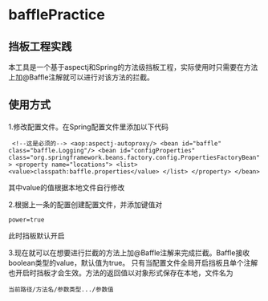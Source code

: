 # bafflePractice
## 挡板工程实践
本工具是一个基于aspectj和Spring的方法级挡板工程，实际使用时只需要在方法上加@Baffle注解就可以进行对该方法的拦截。
## 使用方式
####
1.修改配置文件。在Spring配置文件里添加以下代码

` <!--这是必须的-->
  <aop:aspectj-autoproxy/>
  <bean id="baffle" class="baffle.Logging"/>
    <bean id="configProperties" class="org.springframework.beans.factory.config.PropertiesFactoryBean">
        <property name="locations">
            <list>
                <value>classpath:baffle.properties</value>
            </list>
        </property>
    </bean>`
    
  其中value的值根据本地文件自行修改
  
2.根据上一条的配置创建配置文件，并添加键值对

`power=true`

此时挡板默认开启

3.现在就可以在想要进行拦截的方法上加@Baffle注解来完成拦截。Baffle接收boolean类型的value，默认值为true。
只有当配置文件全局开启挡板且单个注解也开启时挡板才会生效。方法的返回值以对象形式保存在本地，文件名为

`当前路径/方法名/参数类型.../参数值`

